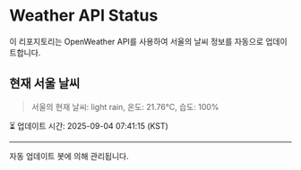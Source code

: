
# Weather API Status

이 리포지토리는 OpenWeather API를 사용하여 서울의 날씨 정보를 자동으로 업데이트합니다.

## 현재 서울 날씨
> 서울의 현재 날씨: light rain, 온도: 21.76°C, 습도: 100%

⏳ 업데이트 시간: 2025-09-04 07:41:15 (KST)

---
자동 업데이트 봇에 의해 관리됩니다.
